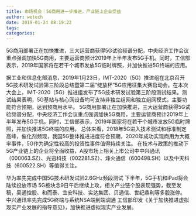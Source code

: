 ```yaml
---
title: 市场机会｜5G商用进一步推进，产业链上企业受益
author: wetech
date: 2019-01-24 08:19:22
tags: 
categories: 
---
```

5G商用部署正在加快推进，三大运营商获得5G试验频谱分配，中央经济工作会议重点强调加快5G商用，主要运营商预计2019年上半年发布5G手机。同时，工信部表示，2019年国家将在若干个城市发放5G临时牌照，并加快推进5G终端的应用。
<!-- more -->
据工业和信息化部消息，2019年1月23日，IMT-2020（5G）推进组在北京召开5G技术研发试验第三阶段总结暨第二届“绽放杯”5G应用征集大赛启动会。在本次大会上，IMT-2020（5G）推进组发布了5G技术研发试验第三阶段测试结果。测试结果表明，5G基站与核心网设备均可支持非独立组网和独立组网模式，主要功能符合预期，达到预商用水平。
5G商用部署正在加快推进，三大运营商获得5G试验频谱分配，中央经济工作会议重点强调加快5G商用，主要运营商预计2019年上半年发布5G手机。同时，工信部表示，2019年国家将在若干个城市发放5G临时牌照，并加快推进5G终端的应用。
总体来看，2018年5G进入技术测试和标准制定高峰，催化剂频现，我国5G整体推进进度符合预期，2020年成功实现商用为大概率事件，5G作为确定性较高的投资性事件值得持续关注。
在技术与政策的推动下5G产业链上的企业将全面收益，A股市场上相关上市公司中中兴通讯（000063.SZ）、光迅科技（002281.SZ）、烽火通信（600498.SH）以及中天科技（600522.SH）等值得关注。
 
 
华为率先完成中国5G技术研发试验2.6GHz频段测试
下半年，5G手机和iPad将会陆续投放市场
5G板块念9日午后继续上攻，相关产业链个股表现强势，截至发稿，吴通控股、和而泰、宜安科技、实达集团、贝通信、世纪鼎利等多股涨停。
中兴通讯率先完成5G终端与系统NSA端到端调通
工信部印发《关于加快推进虚拟现实产业发展的指导意见》，加快推进虚拟现实产业发展。
